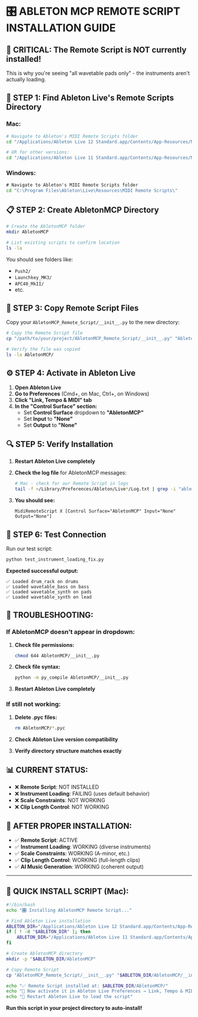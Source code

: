 # 🎛️ ABLETON MCP REMOTE SCRIPT INSTALLATION GUIDE

## 🚨 **CRITICAL: The Remote Script is NOT currently installed!**

This is why you're seeing "all wavetable pads only" - the instruments aren't actually loading.

## 📁 **STEP 1: Find Ableton Live's Remote Scripts Directory**

### **Mac:**
```bash
# Navigate to Ableton's MIDI Remote Scripts folder
cd "/Applications/Ableton Live 12 Standard.app/Contents/App-Resources/MIDI Remote Scripts/"

# OR for other versions:
cd "/Applications/Ableton Live 11 Standard.app/Contents/App-Resources/MIDI Remote Scripts/"
```

### **Windows:**
```cmd
# Navigate to Ableton's MIDI Remote Scripts folder
cd "C:\Program Files\Ableton\Live\Resources\MIDI Remote Scripts\"
```

## 📋 **STEP 2: Create AbletonMCP Directory**

```bash
# Create the AbletonMCP folder
mkdir AbletonMCP

# List existing scripts to confirm location
ls -la
```

You should see folders like:
- `Push2/`
- `Launchkey_MK3/`
- `APC40_MkII/`
- etc.

## 📝 **STEP 3: Copy Remote Script Files**

Copy your `AbletonMCP_Remote_Script/__init__.py` to the new directory:

```bash
# Copy the Remote Script file
cp "/path/to/your/project/AbletonMCP_Remote_Script/__init__.py" "AbletonMCP/__init__.py"

# Verify the file was copied
ls -la AbletonMCP/
```

## ⚙️ **STEP 4: Activate in Ableton Live**

1. **Open Ableton Live**
2. **Go to Preferences** (Cmd+, on Mac, Ctrl+, on Windows)
3. **Click "Link, Tempo & MIDI" tab**
4. **In the "Control Surface" section:**
   - Set **Control Surface** dropdown to **"AbletonMCP"**
   - Set **Input** to **"None"** 
   - Set **Output** to **"None"**

## 🔍 **STEP 5: Verify Installation**

1. **Restart Ableton Live completely**
2. **Check the log file** for AbletonMCP messages:
   ```bash
   # Mac - check for our Remote Script in logs
   tail -f ~/Library/Preferences/Ableton/Live*/Log.txt | grep -i "ableton"
   ```

3. **You should see:**
   ```
   MidiRemoteScript X [Control Surface="AbletonMCP" Input="None" Output="None"]
   ```

## 🧪 **STEP 6: Test Connection**

Run our test script:
```bash
python test_instrument_loading_fix.py
```

**Expected successful output:**
```
✅ Loaded drum_rack on drums
✅ Loaded wavetable_bass on bass  
✅ Loaded wavetable_synth on pads
✅ Loaded wavetable_synth on lead
```

## 🚨 **TROUBLESHOOTING:**

### **If AbletonMCP doesn't appear in dropdown:**
1. **Check file permissions:**
   ```bash
   chmod 644 AbletonMCP/__init__.py
   ```

2. **Check file syntax:**
   ```bash
   python -m py_compile AbletonMCP/__init__.py
   ```

3. **Restart Ableton Live completely**

### **If still not working:**
1. **Delete .pyc files:**
   ```bash
   rm AbletonMCP/*.pyc
   ```

2. **Check Ableton Live version compatibility**
3. **Verify directory structure matches exactly**

## 📊 **CURRENT STATUS:**

- ❌ **Remote Script**: NOT INSTALLED
- ❌ **Instrument Loading**: FAILING (uses default behavior)  
- ❌ **Scale Constraints**: NOT WORKING
- ❌ **Clip Length Control**: NOT WORKING

## 🎯 **AFTER PROPER INSTALLATION:**

- ✅ **Remote Script**: ACTIVE
- ✅ **Instrument Loading**: WORKING (diverse instruments)
- ✅ **Scale Constraints**: WORKING (A-minor, etc.)
- ✅ **Clip Length Control**: WORKING (full-length clips)
- ✅ **AI Music Generation**: WORKING (coherent output)

---

## 🚀 **QUICK INSTALL SCRIPT (Mac):**

```bash
#!/bin/bash
echo "🎛️ Installing AbletonMCP Remote Script..."

# Find Ableton Live installation
ABLETON_DIR="/Applications/Ableton Live 12 Standard.app/Contents/App-Resources/MIDI Remote Scripts"
if [ ! -d "$ABLETON_DIR" ]; then
    ABLETON_DIR="/Applications/Ableton Live 11 Standard.app/Contents/App-Resources/MIDI Remote Scripts"
fi

# Create AbletonMCP directory
mkdir -p "$ABLETON_DIR/AbletonMCP"

# Copy Remote Script
cp "AbletonMCP_Remote_Script/__init__.py" "$ABLETON_DIR/AbletonMCP/__init__.py"

echo "✅ Remote Script installed at: $ABLETON_DIR/AbletonMCP/"
echo "🔧 Now activate it in Ableton Live Preferences → Link, Tempo & MIDI"
echo "🔄 Restart Ableton Live to load the script"
```

**Run this script in your project directory to auto-install!** 